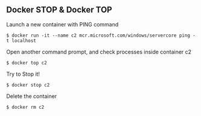 ## Docker STOP & Docker TOP

Launch a new container with PING command 

    $ docker run -it --name c2 mcr.microsoft.com/windows/servercore ping -t localhost

Open another command prompt, and check processes inside container c2

    $ docker top c2

Try to Stop it!

    $ docker stop c2

Delete the container

    $ docker rm c2


